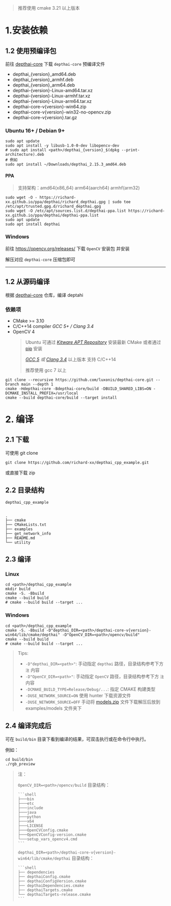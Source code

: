 
> 推荐使用 cmake 3.21 以上版本

# 1.安装依赖


## 1.2 使用预编译包

前往 [depthai-core](https://gitee.com/oakchina/depthai-core/releases) 下载 `depthai-core` 预编译文件

+ depthai_{version}_amd64.deb
+ depthai_{version}_armhf.deb
+ depthai_{version}_arm64.deb
+ depthai-{version}-Linux-amd64.tar.xz
+ depthai-{version}-Linux-armhf.tar.xz
+ depthai-{version}-Linux-arm64.tar.xz
+ depthai-core-v{version}-win64.zip
+ depthai-core-v{version}-win32-no-opencv.zip
+ depthai-core-v{version}.tar.gz

### Ubuntu 16+ / Debian 9+

```shell
sudo apt update
sudo apt install -y libusb-1.0-0-dev libopencv-dev 
# sudo apt install <path>/depthai_{version}_$(dpkg --print-architecture).deb
# 例如
sudo apt install ~/Downloads/depthai_2.15.3_amd64.deb
```

#### PPA

> 支持架构：amd64(x86_64) arm64(aarch64) armhf(arm32)

```shell
sudo wget -O - https://richard-xx.github.io/ppa/depthai/richard_depthai.gpg | sudo tee /etc/apt/trusted.gpg.d/richard_depthai.gpg
sudo wget -O /etc/apt/sources.list.d/depthai-ppa.list https://richard-xx.github.io/ppa/depthai/depthai-ppa.list
sudo apt update
sudo apt install depthai
```

### Windows

前往 https://opencv.org/releases/ 下载 `OpenCV` 安装包 并安装

解压对应 `depthai-core` 压缩包即可

----

## 1.2 从源码编译

根据 [depthai-core](https://github.com/luxonis/depthai-core) 仓库，编译 deptahi

### 依赖项

+ CMake >= 3.10
+ C/C++14 compiler _GCC 5+ / Clang 3.4_
+ OpenCV 4
  > Ubuntu 可通过 _[Kitware APT Repository](https://apt.kitware.com/)_ 安装最新 CMake
  或者通过 [pip](https://pypi.org/project/cmake/) 安装
  >
  >_[GCC 5](https://gcc.gnu.org/projects/cxx-status.html#cxx14)
  或 [Clang 3.4](https://clang.llvm.org/cxx_status.html#cxx14)_ 以上版本 支持 C/C++14
  >
  > 推荐使用 gcc 7 以上

>

```shell
git clone --recursive https://github.com/luxonis/depthai-core.git --branch main --depth 1
cmake -Hdepthai-core -Bdepthai-core/build -DBUILD_SHARED_LIBS=ON -DCMAKE_INSTALL_PREFIX=/usr/local
cmake --build depthai-core/build --target install
```

# 2. 编译
## 2.1 下载
可使用 git clone
```shell
git clone https://github.com/richard-xx/depthai_cpp_example.git 
```

或直接下载 zip

## 2.2 目录结构
`depthai_cpp_example`
```shell

.
├── cmake
├── CMakeLists.txt
├── examples
├── get_network_info
├── README.md
└── utility
```

## 2.3 编译

### Linux

```shell
cd <path>/depthai_cpp_example
mkdir build 
cmake -S. -Bbuild 
cmake --build build 
# cmake --build build --target ...
```

### Windows

```shell
cd <path>/depthai_cpp_example
cmake -S. -Bbuild -D"depthai_DIR=<path>/depthai-core-v{version}-win64/lib/cmake/depthai" -D"OpenCV_DIR=<path>/opencv/build"
cmake --build build
# cmake --build build --target ...
```

> Tips:
>
> + `-D"depthai_DIR=<path>"`: 手动指定 `depthai` 路径，目录结构参考下方 `注` 内容
> + `-D"OpenCV_DIR=<path>"`: 手动指定 `OpenCV` 路径，目录结构参考下方 `注` 内容
> + `-DCMAKE_BUILD_TYPE=Release/Debug/...`: 指定 CMAKE 构建类型
> + `-DUSE_NETWORK_SOURCE=ON` 使用 hunter 下载资源文件
> + `-DUSE_NETWORK_SOURCE=OFF` 手动将 [models.zip](https://github.com/richard-xx/depthai_cpp_example/releases/) 文件下载解压后放到 examples/models 文件夹下

## 2.4 编译完成后

可在 `build/bin` 目录下看到编译的结果，可双击执行或在命令行中执行。

例如：

```shell
cd build/bin
./rgb_preview
```
> 注： 
> 
> `OpenCV_DIR=<path>/opencv/build` 目录结构：
>
>     ```shell
>     ├───bin
>     ├───etc
>     ├───include
>     ├───java
>     ├───python
>     ├───x64
>     ├───LICENSE
>     ├───OpenCVConfig.cmake
>     ├───OpenCVConfig-version.cmake
>     └───setup_vars_opencv4.cmd
>     ```
>
> `depthai_DIR=<path>/depthai-core-v{version}-win64/lib/cmake/depthai` 目录结构：
>
>     ```shell
>     ├── dependencies
>     ├── depthaiConfig.cmake
>     ├── depthaiConfigVersion.cmake
>     ├── depthaiDependencies.cmake
>     ├── depthaiTargets.cmake
>     └── depthaiTargets-release.cmake
>     ```
